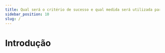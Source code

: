 ```yaml
---
title: Qual será o critério de sucesso e qual medida será utilizada para o avaliar
sidebar_position: 10
slug: /
---
```


# Introdução


